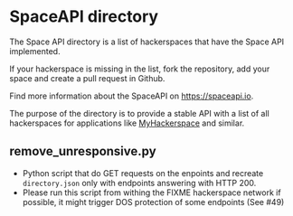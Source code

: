 SpaceAPI directory
==================

The Space API directory is a list of hackerspaces that have the Space API
implemented.

If your hackerspace is missing in the list, fork the repository,
add your space and create a pull request in Github.

Find more information about the SpaceAPI on https://spaceapi.io.

The purpose of the directory is to provide a stable API with a list of all
hackerspaces for applications like [MyHackerspace] and similar.


remove_unresponsive.py
----------------------

* Python script that do GET requests on the enpoints and recreate
  `directory.json` only with endpoints answering with HTTP 200.
* Please run this script from withing the FIXME hackerspace network if possible,
  it might trigger DOS protection of some endpoints (See #49)

[MyHackerspace]: https://github.com/fixme-lausanne/MyHackerspace
